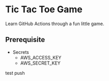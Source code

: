 # Tic Tac Toe Game

Learn GitHub Actions through a fun little game.

## Prerequisite
- Secrets
  - AWS_ACCESS_KEY
  - AWS_SECRET_KEY

test push

